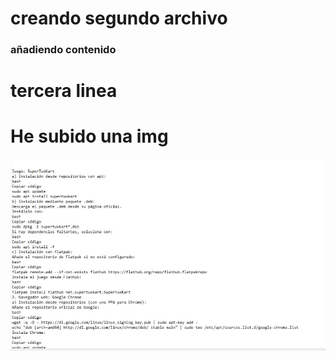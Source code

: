 # creando segundo archivo 
### añadiendo contenido
# tercera linea 
# He subido una img
![foto](/img/1a.jpg "img prueba")
